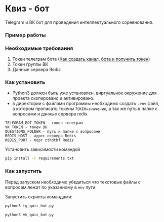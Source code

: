 # Квиз - бот

Telegram и ВК бот для проведения интеллектуального соревнования. 

### Пример работы



### Необходимые требования

1. Токен телеграм бота ([Как создать канал, бота и получить токен](https://smmplanner.com/blog/otlozhennyj-posting-v-telegram/))
2. Токен группы ВК
3. Данные сервера Redis

### Как установить

- Python3 должен быть уже установлен, виртуальное окружение для проекта скопировано и активировано.
- в директории с файлами программы необходимо создать `.env` файл, в котором прописать токены  `ТОКЕН=значение`, а так же путь к папке с вопросами и данные сервера redis
```
TELEGRAM_BOT_TOKEN - токен телеграм
VK_TOKEN - токен ВК
QUESTIONS_FOLDER - путь к папке с вопросами
REDIS_HOST - адрес сервера Redis
REDIS_PORT - порт cthdthf Redis
```
Установить зависимости командой
```bash
pip install -r requirements.txt
```
### Как запустить
Перед запуском необходимо убедиться что текстовые файлы с вопросам лежат по указанному в `env` пути

Запустить скрипты командами:
```bash
python3 tg_quiz_bot.py
```
```bash
python3 vk_quiz_bot.py
```


